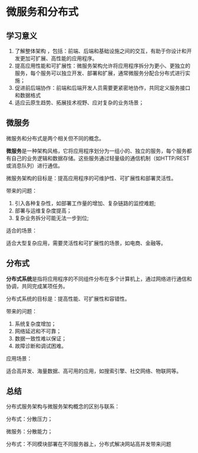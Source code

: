 # 微服务和分布式

## 学习意义

1. 了解整体架构 ，包括：前端、后端和基础设施之间的交互，有助于你设计和开发更加可扩展、高性能的应用程序。
2. 提高应用性能和可扩展性：微服务架构允许将应用程序拆分为更小、更独立的服务，每个服务可以独立开发、部署和扩展，通常微服务分配合分布式进行实施；
3.  促进前后端协作：前端和后端开发人员需要更紧密地协作，共同定义服务接口和数据格式
4. 适应云原生趋势、拓展技术视野、应对复杂的业务场景；

## 微服务

微服务和分布式是两个相关但不同的概念。

**微服务**是一种架构风格，它将应用程序划分为一组小的、独立的服务，每个服务都有自己的业务逻辑和数据存储。这些服务通过轻量级的通信机制（如HTTP/REST或消息队列）进行通信。

微服务架构的目标是：提高应用程序的可维护性、可扩展性和部署灵活性。

带来的问题：

1. 引入各种复杂性，如部署工作量的增加、复杂链路的监控难题;
2. 部署与运维复杂度提高；
3. 复杂业务拆分可能无法一步到位;

适合的场景：

适合大型复杂应用，需要灵活性和可扩展性的场景，如电商、金融等。



## 分布式

**分布式系统**是指将应用程序的不同组件分布在多个计算机上，通过网络进行通信和协调，共同完成某项任务。

分布式系统的目标是：提高性能、可扩展性和容错性。

带来的问题：

1. 系统复杂度增加；
2. 网络延迟和不可靠；
3. 数据一致性难以保证；
4. 故障诊断和调试困难。

应用场景：

适合高并发、海量数据、高可用的应用，如搜索引擎、社交网络、物联网等。



## 总结

分布式服务架构与微服务架构概念的区别与联系：

分布式：分散压力；

微服务：分散能力；

分布式：不同模块部署在不同服务器上，分布式解决网站高并发带来问题